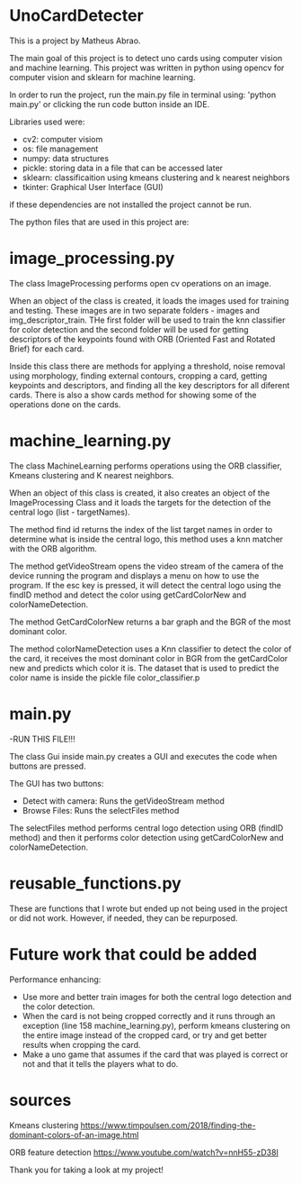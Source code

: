 # UnoCardDetecter

This is a project by Matheus Abrao.

The main goal of this project is to detect uno cards using computer vision and 
machine learning. This project was written in python using opencv for computer vision
and sklearn for machine learning.

In order to run the project, run the main.py file in terminal using:
'python main.py' or clicking the run code button inside an IDE.

Libraries used were:
- cv2: computer visiom
- os: file management
- numpy: data structures
- pickle: storing data in a file that can be accessed later
- sklearn: classificaition using kmeans clustering and k nearest neighbors
- tkinter: Graphical User Interface (GUI)

if these dependencies are not installed the project cannot be run.


The python files that are used in this project are:

# image_processing.py

The class ImageProcessing performs open cv operations on an image.

When an object of the class is created, it loads the images used for training
and testing. These images are in two separate folders - images and img_descriptor_train.
THe first folder will be used to train the knn classifier for color detection and 
the second folder will be used for getting descriptors of the keypoints found with ORB 
(Oriented Fast and Rotated Brief) for each card.

Inside this class there are methods for applying a threshold, noise removal using morphology,
finding external contours, cropping a card, getting keypoints and descriptors, and finding all
the key descriptors for all diferent cards. There is also a show cards method for showing some of
the operations done on the cards.

# machine_learning.py

The class MachineLearning performs operations using the ORB classifier, Kmeans clustering and K nearest neighbors.

When an object of this class is created, it also creates an object of the ImageProcessing Class and it loads the targets for
the detection of the central logo (list - targetNames).

The method find id returns the index of the list target names in order to determine what is inside the central logo,
this method uses a knn matcher with the ORB algorithm.

The method getVideoStream opens the video stream of the camera of the device running the program and displays a menu 
on how to use the program. If the esc key is pressed, it will detect the central logo using the findID method and detect the color
using getCardColorNew and colorNameDetection.

The method GetCardColorNew returns a bar graph and the BGR of the most dominant color.

The method colorNameDetection uses a Knn classifier to detect the color of the card,
it receives the most dominant color in BGR from the getCardColor new and predicts
which color it is. The dataset that is used to predict the color name is inside the 
pickle file color_classifier.p


# main.py

-RUN THIS FILE!!!

The class Gui inside main.py creates a GUI and executes the code when buttons are pressed.

The GUI has two buttons:
- Detect with camera: Runs the getVideoStream method
- Browse Files: Runs the selectFiles method

The selectFiles method performs central logo detection using ORB (findID method) and then it performs
color detection using getCardColorNew and colorNameDetection.


# reusable_functions.py

These are functions that I wrote but ended up not being used in the project or did not work. 
However, if needed, they can be repurposed.


# Future work that could be added

Performance enhancing:
- Use more and better train images for both the central logo detection and the color detection.
- When the card is not being cropped correctly and it runs through an exception 
(line 158 machine_learning.py), perform kmeans clustering on the entire image instead of
the cropped card, or try and get better results when cropping the card.
- Make a uno game that assumes if the card that was played is correct or not and that 
it tells the players what to do.

# sources

Kmeans clustering
https://www.timpoulsen.com/2018/finding-the-dominant-colors-of-an-image.html

ORB feature detection
https://www.youtube.com/watch?v=nnH55-zD38I



Thank you for taking a look at my project!






